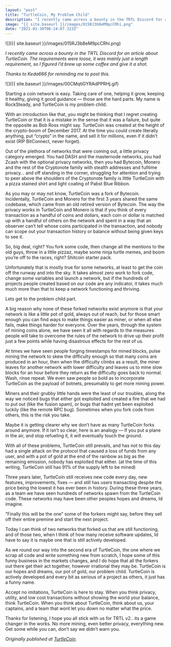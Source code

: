 ```yaml
---
layout: "post"
title: "TurtleCoin, My Problem Child"
description: "I recently came across a bounty in the TRTL Discord for an article about TurtleCoin. The requirements were loose, it was mainly just a length requirement, so I figured I’d brew up some coffee and…"
image: "{{ site.baseurl }}/images/015RJ3b8eM9pcCRhi.png"
date: "2021-01-30T06:14:07.323Z"
---
```


![]({{ site.baseurl }}/images/015RJ3b8eM9pcCRhi.png)

_I recently came across a bounty in the TRTL Discord for an article about TurtleCoin. The requirements were loose, it was mainly just a length requirement, so I figured I’d brew up some coffee and give it a shot._

_Thanks to Keda666 for reminding me to post this._

![]({{ site.baseurl }}/images/00CMqtiGYRAdPPRHj.gif)

Starting a coin network is easy. Taking care of one, helping it grow, keeping it healthy, giving it good guidance — those are the hard parts. My name is RockSteady, and TurtleCoin is my problem child.

With an introduction like that, you might be thinking that I regret creating TurtleCoin or that it is a mistake in the sense that it was a failure, but quite the opposite as Bob Ross might say. TurtleCoin was created at the height of the crypto-boom of December 2017\. At the time you could create literally anything, put “crypto” in the name, and sell it for millions, even if it didn’t exist (RIP BitConnect, never forget).

Out of the plethora of networks that were coming out, a little privacy category emerged. You had DASH and the masternode networks, you had Zcash with the optional privacy networks, then you had Bytecoin, Monero and the rest of the Cryptonote family with stealth addresses and fulltime privacy… and off standing in the corner, struggling for attention and trying to peer above the shoulders of the Cryptonote family is little TurtleCoin with a pizza stained shirt and light coating of Pabst Blue Ribbon.

As you may or may not know, TurtleCoin was a fork of Bytecoin. Incidentally, TurtleCoin and Monero for the first 3 years shared the same codebase, which came from an old retired version of Bytecoin. The way the privacy works in TurtleCoin and Monero is that if you think of every transaction as a handful of coins and dollars, each coin or dollar is matched up with a handful of others on the network and spent in a way that an observer can’t tell whose coins participated in the transaction, and nobody can scope out your transaction history or balance without being given keys to see it.

So, big deal, right? You fork some code, then change all the mentions to the old guys, throw in a little pizzaz, maybe some ninja turtle memes, and boom you’re off to the races, right? Shitcoin starter pack.

Unfortunately that is mostly true for some networks, at least to get the coin off the runway and into the sky. It takes almost zero work to fork code, change some variables and launch a network, but if the hundreds of projects people created based on our code are any indicator, it takes much much more than that to keep a network functioning and thriving.

Lets get to the problem child part.

A big reason why none of these forked networks exist anymore is that your network is like a little pot of gold, always out of reach, but for those smart enough you can find ways to make things easier as miner, or when all else fails, make things harder for everyone. Over the years, through the system of mining coins alone, we have seen it all with regards to the measures people will take to overcome the rules of the network to drive up their profit just a few points while having disastrous effects for the rest of us.

At times we have seen people forging timestamps for mined blocks, pulse mining the network to skew the difficulty enough so that many coins are produced in an hour, then when the difficulty climbs as a result, the miner leaves for another network with lower difficulty and leaves us to mine slow blocks for an hour before they return as the difficulty goes back to normal. Wash, rinse repeat. We even saw people so bold as to incorporate TurtleCoin as the payload of botnets, presumably to get more mining power.

Miners and their grubby little hands were the least of our troubles, along the way we noticed bugs that either got exploited and created a fire that we had to put out (like the fusion spam), or bugs that hadnt yet been exploited luckily (like the remote RPC bug). Sometimes when you fork code from others, this is the risk you take.

Maybe it is getting clearer why we don’t have as many TurtleCoin forks around anymore. If it isn’t so clear, here is an analogy — If you put a plane in the air, and stop refueling it, it will eventually touch the ground.

With all of these problems, TurtleCoin still prevails, and has not to this day had a single attack on the protocol that caused a loss of funds from any user, and with a pot of gold at the end of the rainbow as big as the remaining emission, nobody has exploited that either. (at the time of this writing, TurtleCoin still has 91% of the supply left to be mined)

Three years later, TurtleCoin still receives new code every day, new features, improvements, fixes — and still has users transacting despite the price being the lowest it has ever been in history. During these three years, as a team we have seen hundreds of networks spawn from the TurtleCoin code. These networks may have been other peoples hopes and dreams, Id imagine.

“Finally this will be the one” some of the forkers might say, before they sell off their entire premine and start the next project.

Today I can think of two networks that forked us that are still functioning, and of those two, when I think of how many receive software updates, Id have to say it is maybe one that is still actively developed.

As we round our way into the second era of TurtleCoin, the one where we scrap all code and write something new from scratch, I hope some of this funny business in the markets changes, and I do hope that all the forkers out there get their act together, however irrational they may be. TurtleCoin is our hopes and dreams, our pot of gold, our problem child. TurtleCoin is actively developed and every bit as serious of a project as others, it just has a funny name.

Accept no imitations, TurtleCoin is here to stay. When you think privacy, utility, and low cost transactions without showing the world your balance, think TurtleCoin. When you think about TurtleCoin, think about us, your captains, and a team that wont let you down no matter what the price.

Thanks for listening, I hope you all stick with us for TRTL v2.. its a game changer in the works. No more mining, even better privacy, everything new. Get some while you can, don’t say we didn’t warn you.

_Originally published at_ [_TurtleCoin_](http://blog.turtlecoin.lol/archives/turtlecoin-my-problem-child/)_._
